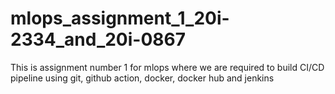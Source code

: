 # mlops_assignment_1_20i-2334_and_20i-0867
This is assignment number 1 for mlops where we are required to build CI/CD pipeline using git, github action, docker, docker hub and jenkins
